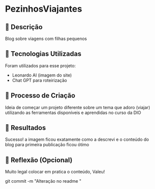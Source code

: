 # PezinhosViajantes

## 📒 Descrição
Blog sobre viagens com filhas pequenos

## 🤖 Tecnologias Utilizadas
Foram utilizados para esse projeto: 
- Leonardo AI (imagem do site)
- Chat GPT para roteirização
  
## 🧐 Processo de Criação
Ideia de começar um projeto diferente sobre um tema que adoro (viajar) utilizando as ferramentas disponíveis e aprendidas no curso da DIO

## 🚀 Resultados
Sucesso! a imagem ficou exatamente como a descrevi e o conteúdo do blog para primeira publicação ficou ótimo

## 💭 Reflexão (Opcional)
Muito legal colocar em pratica o conteúdo, Valeu!

git commit -m "Alteração no readme "

